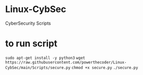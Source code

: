 # Linux-CybSec
CyberSecurity Scripts

# to run script
`sudo apt-get install -y python3`
`wget https://raw.githubusercontent.com/powerthecoder/Linux-CybSec/main/Scripts/secure.py`
`chmod +x secure.py`
`./secure.py`
